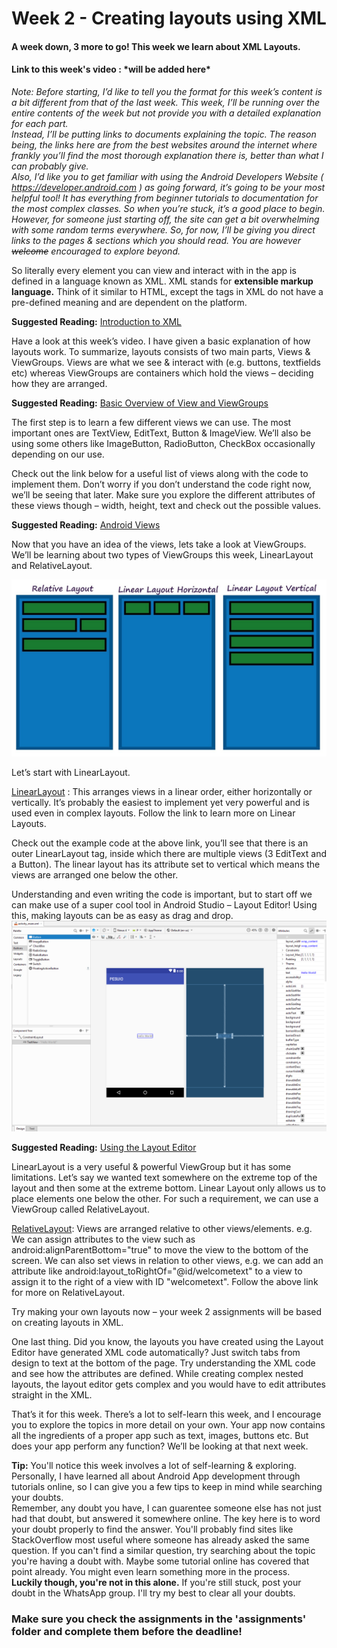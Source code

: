 # Week 2 - Creating layouts using XML

#### A week down, 3 more to go! This week we learn about XML Layouts.

#### Link to this week's video : \*will be added here\*


*Note: Before starting, I’d like to tell you the format for this week’s content is a bit different from that of the last week. This week, I’ll be running over the entire contents of the week but not provide you with a detailed explanation for each part. <br>
Instead, I’ll be putting links to documents explaining the topic. The reason being, the links here are from the best websites around the internet where frankly you’ll find the most thorough explanation there is, better than what I can probably give. <br>
Also, I’d like you to get familiar with using the Android Developers Website ( https://developer.android.com ) as going forward, it’s going to be your most helpful tool! It has everything from beginner tutorials to documentation for the most complex classes. So when you’re stuck, it’s a good place to begin.<br>
However, for someone just starting off, the site can get a bit overwhelming with some random terms everywhere. So, for now, I’ll be giving you direct links to the pages & sections which you should read. You are however ~~welcome~~ encouraged to explore beyond.*


So literally every element you can view and interact with in the app is defined in a language known as XML. XML stands for **extensible markup language.** Think of it similar to HTML, except the tags in XML do not have a pre-defined meaning and are dependent on the platform. 

**Suggested Reading:** [Introduction to XML](https://www.w3schools.com/xml/xml_whatis.asp)

Have a look at this week’s video. I have given a basic explanation of how layouts work.
To summarize, layouts consists of two main parts, Views & ViewGroups. Views are what we see & interact with (e.g. buttons, textfields etc) whereas ViewGroups are containers which hold the views – deciding how they are arranged.



**Suggested Reading:** [Basic Overview of View and ViewGroups](https://developer.android.com/guide/topics/ui/declaring-layout)

The first step is to learn a few different views we can use. The most important ones are TextView, EditText, Button & ImageView. We’ll also be using some others like ImageButton, RadioButton, CheckBox occasionally depending on our use. 

Check out the link below for a useful list of views along with the code to implement them. Don’t worry if you don’t understand the code right now, we’ll be seeing that later. Make sure you explore the different attributes of these views though – width, height, text and check out the possible values.

**Suggested Reading:** [Android Views](https://www.formget.com/android-views/) 

Now that you have an idea of the views, lets take a look at ViewGroups. We’ll be learning about two types of ViewGroups this week, LinearLayout and RelativeLayout. 

![Layouts](assets/layouts.jpg)

Let’s start with LinearLayout.

[LinearLayout](https://developer.android.com/guide/topics/ui/layout/linear) : This arranges views in a linear order, either horizontally or vertically. It’s probably the easiest to implement yet very powerful and is used even in complex layouts. Follow the link to learn more on Linear Layouts.

Check out the example code at the above link, you’ll see that there is an outer LinearLayout tag, inside which there are multiple views (3 EditText and a Button). The linear layout has its attribute set to vertical which means the views are arranged one below the other.

Understanding and even writing the code is important, but to start off we can make use of a super cool tool in Android Studio – Layout Editor! Using this, making layouts can be as easy as drag and drop. 
![Layout Editor](assets/gui.png)


**Suggested Reading:** [Using the Layout Editor](https://developer.android.com/studio/write/layout-editor)

LinearLayout is a very useful & powerful ViewGroup but it has some limitations. Let’s say we wanted text somewhere on the extreme top of the layout and then some at the extreme bottom. Linear Layout only allows us to place elements one below the other. For such a requirement, we can use a ViewGroup called RelativeLayout.

[RelativeLayout](https://developer.android.com/guide/topics/ui/layout/relative): Views are arranged relative to other views/elements. e.g. We can assign attributes to the view such as android:alignParentBottom="true" to move the view to the bottom of the screen. We can also set views in relation to other views, e.g. we can add an attribute like android:layout_toRightOf="@id/welcometext" to a view to assign it to the right of a view with ID "welcometext". Follow the above link for more on RelativeLayout.


Try making your own layouts now – your week 2 assignments will be based on creating layouts in XML.


One last thing. Did you know, the layouts you have created using the Layout Editor have generated XML code automatically? Just switch tabs from design to text at the bottom of the page. Try understanding the XML code and see how the attributes are defined. While creating complex nested layouts, the layout editor gets complex and you would have to edit attributes straight in the XML.

That’s it for this week. There’s a lot to self-learn this week, and I encourage you to explore the topics in more detail on your own. Your app now contains all the ingredients of a proper app such as text, images, buttons etc. But does your app perform any function? We’ll be looking at that next week.

**Tip:** You'll notice this week involves a lot of self-learning & exploring. Personally, I have learned all about Android App development through tutorials online, so I can give you a few tips to keep in mind while searching your doubts.<br>
Remember, any doubt you have, I can guarentee someone else has not just had that doubt, but answered it somewhere online. The key here is to word your doubt properly to find the answer. You'll probably find sites like StackOverflow most useful where someone has already asked the same question. If you can't find a similar question, try searching about the topic you're having a doubt with. Maybe some tutorial online has covered that point already. You might even learn something more in the process. <br>
**Luckily though, you're not in this alone.** If you're still stuck, post your doubt in the WhatsApp group. I'll try my best to clear all your doubts. 

### Make sure you check the assignments in the 'assignments' folder and complete them before the deadline!
